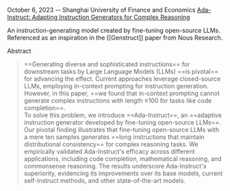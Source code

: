 October 6, 2023 -- Shanghai University of Finance and Economics
[Ada-Instruct: Adapting Instruction Generators for Complex Reasoning](https://arxiv.org/abs/2310.04484)

An instruction-generating model created by fine-tuning open-source LLMs.
Referenced as an inspiration in the [[Genstruct]] paper from Nous Research.

Abstract
> ==Generating diverse and sophisticated instructions== for downstream tasks by Large Language Models (LLMs) ==is pivotal== for advancing the effect. Current approaches leverage closed-source LLMs, employing in-context prompting for instruction generation. However, in this paper, ==we found that in-context prompting cannot generate complex instructions with length ≥100 for tasks like code completion==.  
> To solve this problem, we introduce ==Ada-Instruct==, an ==adaptive instruction generator developed by fine-tuning open-source LLMs==. Our pivotal finding illustrates that fine-tuning open-source LLMs with a mere ten samples generates ==long instructions that maintain distributional consistency== for complex reasoning tasks. We empirically validated Ada-Instruct's efficacy across different applications, including code completion, mathematical reasoning, and commonsense reasoning. The results underscore Ada-Instruct's superiority, evidencing its improvements over its base models, current self-instruct methods, and other state-of-the-art models.